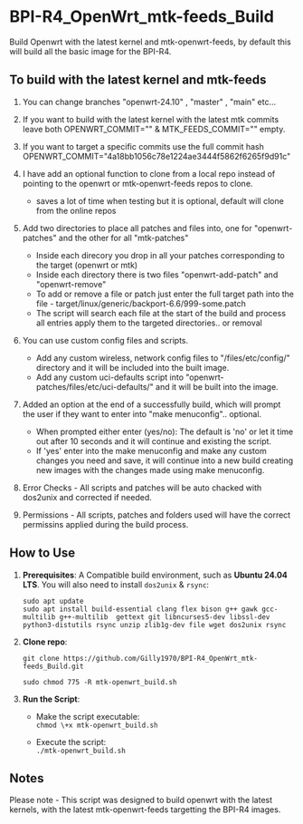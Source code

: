 # BPI-R4_OpenWrt_mtk-feeds_Build

Build Openwrt with the latest kernel and mtk-openwrt-feeds, by default this will build all the basic image for the BPI-R4.

## **To build with the latest kernel and mtk-feeds**

1. You can change branches "openwrt-24.10" , "master" , "main" etc...

2. If you want to build with the latest kernel with the latest mtk commits leave both OPENWRT_COMMIT="" & MTK_FEEDS_COMMIT="" empty.

3. If you want to target a specific commits use the full commit hash OPENWRT_COMMIT="4a18bb1056c78e1224ae3444f5862f6265f9d91c"

4. I have add an optional function to clone from a local repo instead of pointing to the openwrt or mtk-openwrt-feeds repos to clone.
     * saves a lot of time when testing but it is optional, default will clone from the online repos

5. Add two directories to place all patches and files into, one for "openwrt-patches" and the other for all "mtk-patches" 
     * Inside each direcory you drop in all your patches corresponding to the target (openwrt or mtk)
	 * Inside each directory there is two files "openwrt-add-patch" and "openwrt-remove"
	 * To add or remove a file or patch just enter the full target path into the file - target/linux/generic/backport-6.6/999-some.patch
	 * The script will search each file at the start of the build and process all entries apply them to the targeted directories.. or removal
	 
6. You can use custom config files and scripts. 
	 * Add any custom wireless, network config files to "/files/etc/config/" directory and it will be included into the built image.
	 * Add any custom uci-defaults script into "openwrt-patches/files/etc/uci-defaults/" and it will be built into the image.

7. Added an option at the end of a successfully build, which will prompt the user if they want to enter into "make menuconfig".. optional.
     * When prompted either enter (yes/no): The default is 'no' or let it time out after 10 seconds and it will continue and existing the script.
	 * If 'yes' enter into the make menuconfig and make any custom changes you need and save, it will continue into a new build creating new images with the changes made using make menuconfig.

8. Error Checks - All scripts and patches will be auto chacked with dos2unix and corrected if needed. 

9. Permissions - All scripts, patches and folders used will have the correct permissins applied during the build process.

## **How to Use**

1. **Prerequisites**: A Compatible build environment, such as **Ubuntu 24.04 LTS**. You will also need to install `dos2unix` & `rsync`:
   
   `sudo apt update`  
   `sudo apt install build-essential clang flex bison g++ gawk gcc-multilib g++-multilib 
   gettext git libncurses5-dev libssl-dev python3-distutils rsync unzip zlib1g-dev
   file wget dos2unix rsync`

2. **Clone repo**:

   `git clone https://github.com/Gilly1970/BPI-R4_OpenWrt_mtk-feeds_Build.git`
   
   `sudo chmod 775 -R mtk-openwrt_build.sh`

3. **Run the Script**:  
   * Make the script executable:  
     `chmod \+x mtk-openwrt_build.sh`
     
   * Execute the script:  
     `./mtk-openwrt_build.sh`

## **Notes**
Please note - This script was designed to build openwrt with the latest kernels, with the latest mtk-openwrt-feeds targetting the BPI-R4 images.


